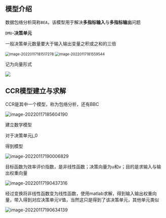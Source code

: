 ## 模型介绍

数据包络分析简称`BEA`，该模型用于解决**多指标输入**与**多指标输出**问题

`DMU`-**决策单元**

一般决策单元数量要大于输入输出变量之积或之和的三倍



<img src="https://github.com/Chikie920/Mark/tree/main/Sources/images_mathimage-20220117181517278.png" alt="image-20220117181517278" style="zoom:80%;" />

<img src="https://github.com/Chikie920/Mark/tree/main/Sources/images_mathimage-20220117181559544.png" alt="image-20220117181559544" style="zoom:80%;" />



记为向量形式



![](https://github.com/Chikie920/Mark/tree/main/Sources/images_mathimage-20220117195940072.png)



## CCR模型建立与求解

CCR是其中一个模型，称为包络分析，还有BBC

![image-20220117185604190](https://github.com/Chikie920/Mark/tree/main/Sources/images_mathimage-20220117185604190.png)



建立数学模型

对于决策单元j_0

得到模型

![image-20220117190006829](https://github.com/Chikie920/Mark/tree/main/Sources/images_mathimage-20220117190006829.png)

目标函数为效率评价指数，是非线性函数；决策向量为u和v；目的是求输入与输出权重向量



![image-20220117190437316](https://github.com/Chikie920/Mark/tree/main/Sources/images_mathimage-20220117190437316.png)

经过变换将非线性函数变为线性函数，使用matlab求解，得到输入输出权重向量，带入得到对应决策单元V值，当然这只是得到了该决策单元，其他单元类似



![image-20220117190634139](https://github.com/Chikie920/Mark/tree/main/Sources/images_mathimage-20220117190634139.png)


